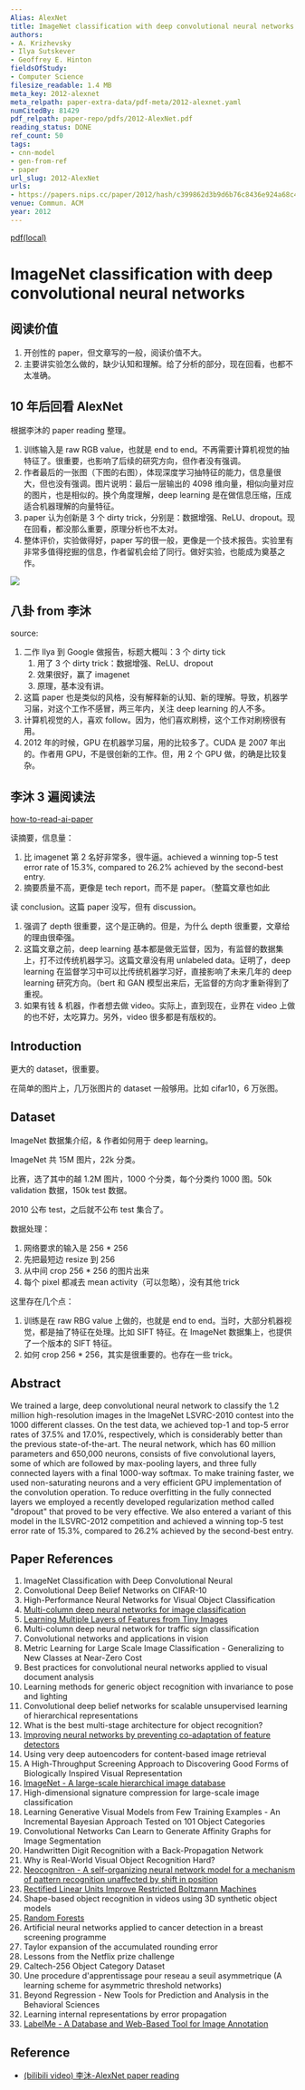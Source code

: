 ```yaml
---
Alias: AlexNet
title: ImageNet classification with deep convolutional neural networks
authors:
- A. Krizhevsky
- Ilya Sutskever
- Geoffrey E. Hinton
fieldsOfStudy:
- Computer Science
filesize_readable: 1.4 MB
meta_key: 2012-alexnet
meta_relpath: paper-extra-data/pdf-meta/2012-alexnet.yaml
numCitedBy: 81429
pdf_relpath: paper-repo/pdfs/2012-AlexNet.pdf
reading_status: DONE
ref_count: 50
tags:
- cnn-model
- gen-from-ref
- paper
url_slug: 2012-AlexNet
urls:
- https://papers.nips.cc/paper/2012/hash/c399862d3b9d6b76c8436e924a68c45b-Abstract.html
venue: Commun. ACM
year: 2012
---
```


[pdf(local)](../../paper-repo/pdfs/2012-AlexNet.pdf)

# ImageNet classification with deep convolutional neural networks

## 阅读价值

1. 开创性的 paper，但文章写的一般，阅读价值不大。
2. 主要讲实验怎么做的，缺少认知和理解。给了分析的部分，现在回看，也都不太准确。

## 10 年后回看 AlexNet

根据李沐的 paper reading 整理。

1. 训练输入是 raw RGB value，也就是 end to end。不再需要计算机视觉的抽特征了。很重要，也影响了后续的研究方向，但作者没有强调。
2. 作者最后的一张图（下图的右图），体现深度学习抽特征的能力，信息量很大，但也没有强调。图片说明：最后一层输出的 4098 维向量，相似向量对应的图片，也是相似的。换个角度理解，deep learning 是在做信息压缩，压成适合机器理解的向量特征。
3. paper 认为创新是 3 个 dirty trick，分别是：数据增强、ReLU、dropout。现在回看，都没那么重要，原理分析也不太对。
4. 整体评价，实验做得好，paper 写的很一般，更像是一个技术报告。实验里有非常多值得挖掘的信息，作者留机会给了同行。做好实验，也能成为奠基之作。

![](https://tva1.sinaimg.cn/large/e6c9d24egy1h3vt29bqg5j215g0n448c.jpg)

## 八卦 from 李沐

source:

1. 二作 Ilya 到 Google 做报告，标题大概叫：3 个 dirty tick
	1. 用了 3 个 dirty trick：数据增强、ReLU、dropout
	2. 效果很好，赢了 imagenet
	3. 原理，基本没有讲。
2. 这篇 paper 也是类似的风格，没有解释新的认知、新的理解。导致，机器学习届，对这个工作不感冒，两三年内，关注 deep learning 的人不多。
3. 计算机视觉的人，喜欢 follow。因为，他们喜欢刷榜，这个工作对刷榜很有用。
4. 2012 年的时候，GPU 在机器学习届，用的比较多了。CUDA 是 2007 年出的。作者用 GPU，不是很创新的工作。但，用 2 个 GPU 做，的确是比较复杂。

## 李沐 3 遍阅读法

[how-to-read-ai-paper](../05-Notes%20Block/how-to-read-ai-paper.md)

读摘要，信息量：

1. 比 imagenet 第 2 名好非常多，很牛逼。achieved a winning top-5 test error rate of 15.3%, compared to 26.2% achieved by the second-best entry.
2. 摘要质量不高，更像是 tech report，而不是 paper。（整篇文章也如此

读 conclusion。这篇 paper 没写，但有 discussion。

1. 强调了 depth 很重要，这个是正确的。但是，为什么 depth 很重要，文章给的理由很牵强。
2. 这篇文章之前，deep learning 基本都是做无监督，因为，有监督的数据集上，打不过传统机器学习。这篇文章没有用 unlabeled data。证明了，deep learning 在监督学习中可以比传统机器学习好，直接影响了未来几年的 deep learning 研究方向。（bert 和 GAN 模型出来后，无监督的方向才重新得到了重视。
3. 如果有钱 & 机器，作者想去做 video。实际上，直到现在，业界在 video 上做的也不好，太吃算力。另外，video 很多都是有版权的。

## Introduction

更大的 dataset，很重要。

在简单的图片上，几万张图片的 dataset 一般够用。比如 cifar10，6 万张图。

## Dataset

ImageNet 数据集介绍，& 作者如何用于 deep learning。

ImageNet 共 15M 图片，22k 分类。

比赛，选了其中的越 1.2M 图片，1000 个分类，每个分类约 1000 图。50k validation 数据，150k test 数据。

2010 公布 test，之后就不公布 test 集合了。

数据处理：

1. 网络要求的输入是 256 * 256
2. 先把最短边 resize 到 256
3. 从中间 crop 256 * 256 的图片出来
4. 每个 pixel 都减去 mean activity（可以忽略），没有其他 trick

这里存在几个点：
1. 训练是在 raw RBG value 上做的，也就是 end to end。当时，大部分机器视觉，都是抽了特征在处理。比如 SIFT 特征。在 ImageNet 数据集上，也提供了一个版本的 SIFT 特征。
2. 如何 crop 256 * 256，其实是很重要的。也存在一些 trick。

## Abstract

We trained a large, deep convolutional neural network to classify the 1.2 million high-resolution images in the ImageNet LSVRC-2010 contest into the 1000 different classes. On the test data, we achieved top-1 and top-5 error rates of 37.5% and 17.0%, respectively, which is considerably better than the previous state-of-the-art. The neural network, which has 60 million parameters and 650,000 neurons, consists of five convolutional layers, some of which are followed by max-pooling layers, and three fully connected layers with a final 1000-way softmax. To make training faster, we used non-saturating neurons and a very efficient GPU implementation of the convolution operation. To reduce overfitting in the fully connected layers we employed a recently developed regularization method called "dropout" that proved to be very effective. We also entered a variant of this model in the ILSVRC-2012 competition and achieved a winning top-5 test error rate of 15.3%, compared to 26.2% achieved by the second-best entry.

## Paper References

1. ImageNet Classification with Deep Convolutional Neural
2. Convolutional Deep Belief Networks on CIFAR-10
3. High-Performance Neural Networks for Visual Object Classification
4. [Multi-column deep neural networks for image classification](2012-multi-column-deep-neural-networks-for-image-classification)
5. [Learning Multiple Layers of Features from Tiny Images](2009-learning-multiple-layers-of-features-from-tiny-images)
6. Multi-column deep neural network for traffic sign classification
7. Convolutional networks and applications in vision
8. Metric Learning for Large Scale Image Classification - Generalizing to New Classes at Near-Zero Cost
9. Best practices for convolutional neural networks applied to visual document analysis
10. Learning methods for generic object recognition with invariance to pose and lighting
11. Convolutional deep belief networks for scalable unsupervised learning of hierarchical representations
12. What is the best multi-stage architecture for object recognition?
13. [Improving neural networks by preventing co-adaptation of feature detectors](2012-improving-neural-networks-by-preventing-co-adaptation-of-feature-detectors)
14. Using very deep autoencoders for content-based image retrieval
15. A High-Throughput Screening Approach to Discovering Good Forms of Biologically Inspired Visual Representation
16. [ImageNet - A large-scale hierarchical image database](2009-imagenet-a-large-scale-hierarchical-image-database)
17. High-dimensional signature compression for large-scale image classification
18. Learning Generative Visual Models from Few Training Examples - An Incremental Bayesian Approach Tested on 101 Object Categories
19. Convolutional Networks Can Learn to Generate Affinity Graphs for Image Segmentation
20. Handwritten Digit Recognition with a Back-Propagation Network
21. Why is Real-World Visual Object Recognition Hard?
22. [Neocognitron - A self-organizing neural network model for a mechanism of pattern recognition unaffected by shift in position](2004-neocognitron-a-self-organizing-neural-network-model-for-a-mechanism-of-pattern-recognition-unaffected-by-shift-in-position)
23. [Rectified Linear Units Improve Restricted Boltzmann Machines](2010-rectified-linear-units-improve-restricted-boltzmann-machines)
24. Shape-based object recognition in videos using 3D synthetic object models
25. [Random Forests](2004-random-forests)
26. Artificial neural networks applied to cancer detection in a breast screening programme
27. Taylor expansion of the accumulated rounding error
28. Lessons from the Netflix prize challenge
29. Caltech-256 Object Category Dataset
30. Une procedure d'apprentissage pour reseau a seuil asymmetrique (A learning scheme for asymmetric threshold networks)
31. Beyond Regression - New Tools for Prediction and Analysis in the Behavioral Sciences
32. Learning internal representations by error propagation
33. [LabelMe - A Database and Web-Based Tool for Image Annotation](2007-labelme-a-database-and-web-based-tool-for-image-annotation)

## Reference

- [(bilibili video) 李沐-AlexNet paper reading](https://www.bilibili.com/video/BV1ih411J7Kz/?spm_id_from=333.788&vd_source=1697bbf64aa697e049f71ddb4140612c)
